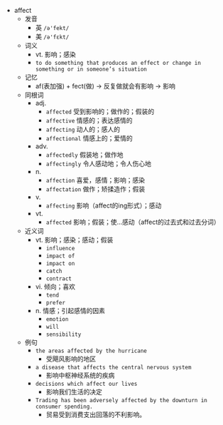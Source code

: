- affect
  - 发音
    - 英 `/ə'fekt/`
    - 美 `/ə'fɛkt/`
  - 词义
    - vt. 影响；感染
    - `to do something that produces an effect or change in something or in someone’s situation`
  - 记忆
    - af(表加强) + fect(做) → 反复做就会有影响 → 影响
  - 同根词
    - adj.
      - `affected` 受到影响的；做作的；假装的
      - `affective` 情感的；表达感情的
      - `affecting` 动人的；感人的
      - `affectional` 情感上的；爱情的
    - adv.
      - `affectedly` 假装地；做作地
      - `affectingly` 令人感动地；令人伤心地
    - n.
      - `affection` 喜爱，感情；影响；感染
      - `affectation` 做作；矫揉造作；假装
    - v.
      - `affecting` 影响（affect的ing形式）；感动
    - vt.
      - `affected` 影响；假装；使…感动（affect的过去式和过去分词）
  - 近义词
    - vt. 影响；感染；感动；假装
      - `influence`
      - `impact of`
      - `impact on`
      - `catch`
      - `contract`
    - vi. 倾向；喜欢
      - `tend`
      - `prefer`
    - n. 情感；引起感情的因素
      - `emotion`
      - `will`
      - `sensibility`
  - 例句
    - `the areas affected by the hurricane`
      - 受飓风影响的地区
    - `a disease that affects the central nervous system`
      - 影响中枢神经系统的疾病
    - `decisions which affect our lives`
      - 影响我们生活的决定
    - `Trading has been adversely affected by the downturn in consumer spending.`
      - 贸易受到消费支出回落的不利影响。

